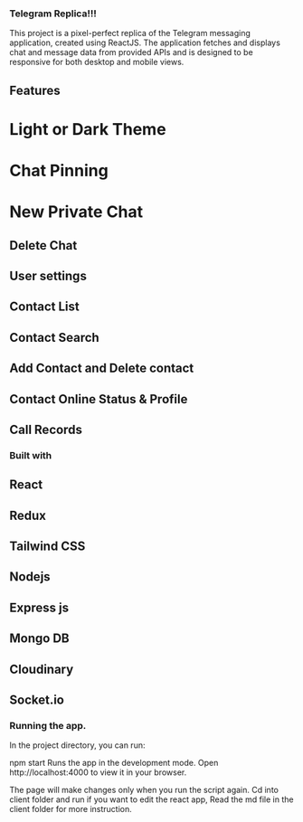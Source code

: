 ### Telegram Replica!!!

This project is a pixel-perfect replica of the Telegram messaging application, created using ReactJS. The application fetches and displays chat and message data from provided APIs and is designed to be responsive for both desktop and mobile views.

## Features

  # Light or Dark Theme
  # Chat Pinning
  # New Private Chat
  ## Delete Chat
  ## User settings
  ## Contact List
  ## Contact Search
  ## Add Contact and Delete contact
  ## Contact Online Status & Profile
  ## Call Records
  
### Built with

## React  
## Redux
## Tailwind CSS
## Nodejs  
## Express js
## Mongo DB 
## Cloudinary
## Socket.io

### Running the app.

In the project directory, you can run:

npm start
Runs the app in the development mode.
Open http://localhost:4000 to view it in your browser.

The page will make changes only when you run the script again.
Cd into client folder and run if you want to edit the react app, Read the md file in the client folder for more instruction.
